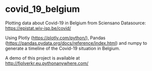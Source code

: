 # covid_19_belgium
Plotting data about Covid-19 in Belgium from Sciensano 
Datasource: https://epistat.wiv-isp.be/covid/

Using Plotly (https://plotly.com/python/), Pandas (https://pandas.pydata.org/docs/reference/index.html) and numpy to generate a timeline of the Covid-19 situation in Belgium.

A demo of this project is available at http://fjolverkr.eu.pythonanywhere.com/

